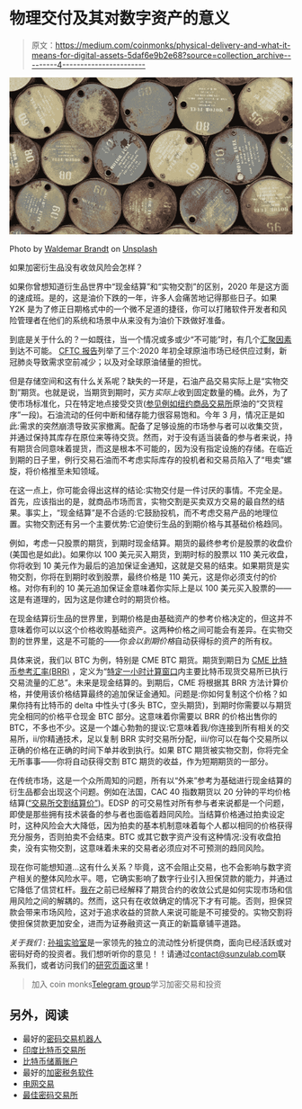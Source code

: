 # 物理交付及其对数字资产的意义

> 原文：<https://medium.com/coinmonks/physical-delivery-and-what-it-means-for-digital-assets-5daf6e9b2e68?source=collection_archive---------4----------------------->

![](img/4171e78795f117dae7c51c562484d3da.png)

Photo by [Waldemar Brandt](https://unsplash.com/@waldemarbrandt67w?utm_source=unsplash&utm_medium=referral&utm_content=creditCopyText) on [Unsplash](https://unsplash.com/s/photos/oil-barrels?utm_source=unsplash&utm_medium=referral&utm_content=creditCopyText)

如果加密衍生品没有收敛风险会怎样？

如果你曾想知道衍生品世界中“现金结算”和“实物交割”的区别，2020 年是这方面的速成班。是的，这是油价下跌的一年，许多人会痛苦地记得那些日子。如果 Y2K 是为了修正日期格式中的一个微不足道的捷径，你可以打赌软件开发者和风险管理者在他们的系统和场景中从来没有为油价下跌做好准备。

到底是关于什么的？一如既往，当一个情况或多或少“不可能”时，有几个[汇聚因素](https://www.ft.com/content/b474224a-84bd-4824-b4d3-4824463d5015)到达不可能。 [CFTC 报告](https://www.cftc.gov/PressRoom/PressReleases/8315-20)列举了三个:2020 年初全球原油市场已经供应过剩，新冠肺炎导致需求空前减少；以及对全球原油储量的担忧。

但是存储空间和这有什么关系呢？缺失的一环是，石油产品交易实际上是“实物交割”期货。也就是说，当期货到期时，买方*实际上*收到固定数量的桶。此外，为了使市场标准化，只在特定地点接受交货([参见例如纽约商品交易所](https://www.cmegroup.com/trading/energy/crude-oil/light-sweet-crude_contract_specifications.html)原油的“交货程序”一段)。石油流动的任何中断和储存能力很容易饱和。今年 3 月，情况正是如此:需求的突然崩溃导致买家撤离。配备了足够设施的市场参与者可以收集交货，并通过保持其库存在原位来等待交货。然而，对于没有适当装备的参与者来说，持有期货合同意味着提货，而这是根本不可能的，因为没有指定设施的存储。在临近到期的日子里，例行交易石油而不考虑实际库存的投机者和交易员陷入了“甩卖”螺旋，将价格推至未知领域。

在这一点上，你可能会得出这样的结论:实物交付是一件讨厌的事情。不完全是。首先，应该指出的是，就商品市场而言，实物交割是买卖双方交易的最自然的结果。事实上，“现金结算”是不合适的:它鼓励投机，而不考虑交易产品的地理位置。实物交割还有另一个主要优势:它迫使衍生品的到期价格与其基础价格趋同。

例如，考虑一只股票的期货，到期时现金结算。期货的最终参考价是股票的收盘价(美国也是如此)。如果你以 100 美元买入期货，到期时标的股票以 110 美元收盘，你将收到 10 美元作为最后的追加保证金通知，这就是交易的结束。如果期货是实物交割，你将在到期时收到股票，最终价格是 110 美元，这是你必须支付的价格。对你有利的 10 美元追加保证金意味着你实际上是以 100 美元买入股票的——这是有道理的，因为这是你建仓时的期货价格。

在现金结算衍生品的世界里，到期价格是由基础资产的参考价格决定的，但这并不意味着你可以以这个价格收购基础资产。这两种价格之间可能会有差异。在实物交割的世界里，这是不可能的——你*会以到期价格*自动获得标的资产的所有权。

具体来说，我们以 BTC 为例，特别是 CME BTC 期货。期货到期日为 [CME 比特币参考汇率(BRR)](https://www.cmegroup.com/confluence/display/EPICSANDBOX/Bitcoin) ，定义为“[特定一小时计算窗口](https://www.cmegroup.com/education/articles-and-reports/analysis-of-cme-cf-bitcoin-reference-rate.html)内主要比特币现货交易所已执行交易流量的汇总”。未来是现金结算的。到期后，CME 将根据其 BRR 方法计算价格，并使用该价格结算最终的追加保证金通知。问题是:你如何复制这个价格？如果你持有比特币的 delta 中性头寸(多头 BTC，空头期货)，到期时你需要以与期货完全相同的价格平仓现金 BTC 部分。这意味着你需要以 BRR 的价格出售你的 BTC，不多也不少。这是一个雄心勃勃的提议:它意味着我/你连接到所有相关的交易所，ii/你精通技术，足以复制 BRR 实时交易所分配，iii/你可以在每个交易所以正确的价格在正确的时间下单并收到执行。如果 BTC 期货被实物交割，你将完全无所事事——你将自动获得交割 BTC 期货的收益，作为短期期货的一部分。

在传统市场，这是一个众所周知的问题，所有以“外来”参考为基础进行现金结算的衍生品都会出现这个问题。例如在法国，CAC 40 指数期货以 20 分钟的平均价格结算([“交易所交割结算价”](https://live.euronext.com/fr/product/index-futures/FCE-DPAR/contract-specification))。EDSP 的可交易性对所有参与者来说都是一个问题，即使是那些拥有技术装备的参与者也面临着趋同风险。当结算价格通过拍卖设定时，这种风险会大大降低，因为拍卖的基本机制意味着每个人都以相同的价格获得充分服务，否则拍卖不会结束。BTC 或其它数字资产没有这种情况:没有收盘拍卖，没有实物交割，这意味着未来的交易者必须应对不可预测的趋同风险。

现在你可能想知道…这有什么关系？毕竟，这不会阻止交易，也不会影响与数字资产相关的整体风险水平。嗯，它确实影响了数字行业引入担保贷款的能力，并通过它降低了信贷杠杆。[我在](/datadriveninvestor/the-most-important-financial-formula-of-all-part-ii-187d8274b7af)之前已经解释了期货合约的收敛公式是如何实现市场和信用风险之间的解耦的。然而，这只有在收敛确定的情况下才有可能。否则，担保贷款会带来市场风险，这对于追求收益的贷款人来说可能是不可接受的。实物交割将使担保贷款更加安全，进而为证券融资这一真正的新篇章铺平道路。

*关于我们* : [孙祖实验室](https://sunzulab.com)是一家领先的独立的流动性分析提供商，面向已经活跃或对密码好奇的投资者。我们想听听你的意见！！请通过[contact@sunzulab.com](mailto:contact@sunzulab.com)联系我们，或者访问我们的[研究页面](https://sunzulab.com/research)这里！

> 加入 coin monks[Telegram group](https://t.me/joinchat/EPmjKpNYwRMsBI4p)学习加密交易和投资

## 另外，阅读

*   最好的[密码交易机器人](/coinmonks/crypto-trading-bot-c2ffce8acb2a)
*   [印度比特币交易所](/coinmonks/bitcoin-exchange-in-india-7f1fe79715c9)
*   [比特币储蓄账户](/coinmonks/bitcoin-savings-account-e65b13f92451)
*   最好的[加密税务软件](/coinmonks/best-crypto-tax-tool-for-my-money-72d4b430816b)
*   [电网交易](https://blog.coincodecap.com/grid-trading)
*   [最佳密码交易所](/coinmonks/crypto-exchange-dd2f9d6f3769)